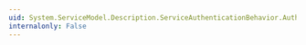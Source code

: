 ```yaml
---
uid: System.ServiceModel.Description.ServiceAuthenticationBehavior.AuthenticationSchemes
internalonly: False
---
```

